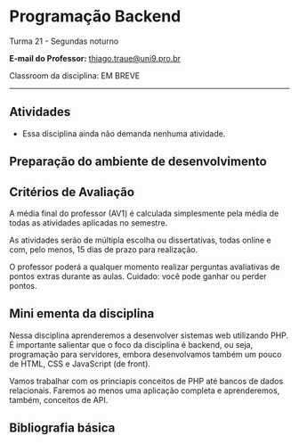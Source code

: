 # Programação Backend

Turma 21 - Segundas noturno

**E-mail do Professor:** thiago.traue@uni9.pro.br

Classroom da disciplina: EM BREVE

---

## Atividades

- Essa disciplina ainda não demanda nenhuma atividade.

## Preparação do ambiente de desenvolvimento

## Critérios de Avaliação

A média final do professor (AV1) é calculada simplesmente pela média de todas as atividades aplicadas no semestre.

As atividades serão de múltipla escolha ou dissertativas, todas online e com, pelo menos, 15 dias de prazo para realização.

O professor poderá a qualquer momento realizar perguntas avaliativas de pontos extras durante as aulas. Cuidado: você pode ganhar ou perder pontos.

## Mini ementa da disciplina

Nessa disciplina aprenderemos a desenvolver sistemas web utilizando PHP. É importante salientar que o foco da disciplina é backend, ou seja, programação para servidores, embora desenvolvamos também um pouco de HTML, CSS e JavaScript (de front).

Vamos trabalhar com os princiapis conceitos de PHP até bancos de dados relacionais. Faremos ao menos uma aplicação completa e aprenderemos, também, conceitos de API.

## Bibliografia básica
